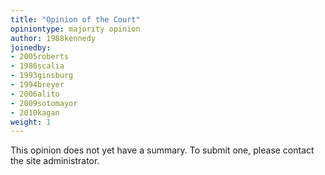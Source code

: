 ```yaml
---
title: "Opinion of the Court"
opiniontype: majority opinion
author: 1988kennedy
joinedby:
- 2005roberts
- 1986scalia
- 1993ginsburg
- 1994breyer
- 2006alito
- 2009sotomayor
- 2010kagan
weight: 1
---
```

This opinion does not yet have a summary. To submit one, please contact the site administrator.